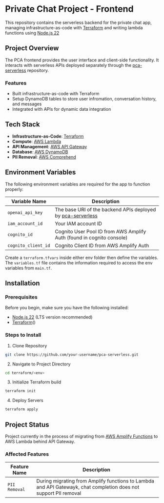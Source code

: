 # Private Chat Project - Frontend
This repository contains the serverless backend for the private chat app, managing infrastructure-as-code with [Terraform](https://developer.hashicorp.com/terraform) and writing lambda functions using [Node.js 22](https://nodejs.org/en)

## Project Overview
The PCA frontend provides the user interface and client-side functionality. It interacts with serverless APIs deployed 
separately through the [pca-serverless](https://github.com/JustinDosaj/pca-serverless) repository.


### Features
- Built infrastructure-as-code with Terraform
- Setup DynamoDB tables to store user infromation, conversation history, and messages
- Integrated with APIs for dynamic data integration

## Tech Stack
- **Infrastructure-as-Code**: [Terraform](https://www.terraform.io/)
- **Compute**: [AWS Lambda](https://aws.amazon.com/lambda/)
- **API Management**: [AWS API Gateway](https://aws.amazon.com/api-gateway/)
- **Database**: [AWS DynamoDB](https://aws.amazon.com/dynamodb/)
- **PII Removal**: [AWS Comprehend](https://aws.amazon.com/comprehend/)

## Environment Variables
The following environment variables are required for the app to function properly:

| Variable Name | Description |
|---------------|-------------|
| `openai_api_key` | The base URI of the backend APIs deployed by [pca-serverless](https://github.com/JustinDosaj/pca-serverless) |
| `iam_account_id` | Your IAM account ID |
| `cognito_id` | Cognito User Pool ID from AWS Amplify Auth (found in cognito console) |
| `cognito_client_id` | Cognito Client ID from AWS Amplify Auth

Create a `terraform.tfvars` inside either env folder then define the variables. The `variables.tf` file contains the information required to access the env variables from `main.tf`.  

## Installation

### Prerequisites

Before you begin, make sure you have the following installed:

- [Node.js 22](https://nodejs.org/) (LTS version recommended)
- [Terraform](https://developer.hashicorp.com/terraform/tutorials/aws-get-started/install-cli)()

### Steps to Install

1. Clone Repository
```bash
git clone https://github.com/your-username/pca-serverless.git
```

2. Navigate to Project Directory
```bash
cd terraform/<env>
```

3. Initialize Terraform build
```bash
terraform init
```

4. Deploy Servers
```bash
terraform apply
```

## Project Status
Project currently in the process of migrating from [AWS Amplify Functions](https://docs.amplify.aws/react/build-a-backend/functions/set-up-function/) to AWS Lambda behind API Gateway.

### Affected Features
| Feature Name | Description |
|---------------|-------------|
| `PII Removal` | During migrating from Amplify functions to Lambda and API Gatewayk, chat completion does not support PII removal  |